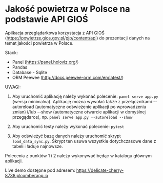 # Jakość powietrza w Polsce na podstawie API GIOŚ

Apilkacja przeglądarkowa korzystacja z API GIOŚ (https://powietrze.gios.gov.pl/pjp/content/api) do prezentacji danych na temat jakości powietrza w Polsce.

Stack:

* Panel (https://panel.holoviz.org/)
* Pandas
* Database - Sqlite
* ORM Peewee (http://docs.peewee-orm.com/en/latest/)

UWAGI:
1. Aby uruchomić aplikację należy wykonać polecenie: `panel serve app.py` (wersja minimalna). Aplikację można wywołać także z przełącznikami --autoreload (automatyczne odświeżenie aplikacji po wprowadzeniu zmian) 
i/lub --show (automatyczne otwarcie aplikacji w domyślnej przegądarce), np. `panel serve app.py --autoreload --show`

2. Aby uruchomić testy należy wykonać polecenie: `pytest`

3. Aby odświeżyć bazę danych należy uruchomić skrypt `load_data_sync.py`. Skrypt ten usuwa wszystkie dotychczasowe dane z tabeli i ładuje najnowsze.

Polecenia z punktów 1 i 2 należy wykonywać będąc w katalogu głównym aplikacji.


Live demo dostępne pod adresem: https://delicate-cherry-8738.ploomberapp.io
